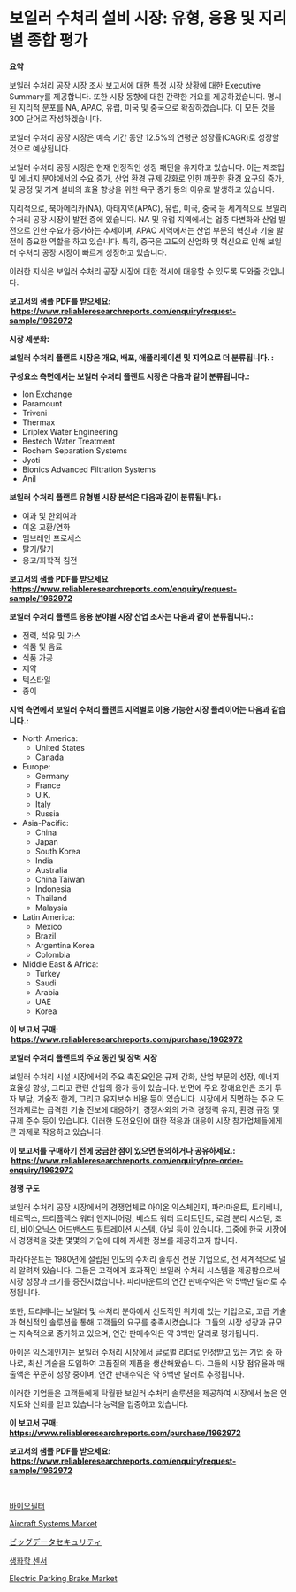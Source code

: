 <p><h1>보일러 수처리 설비 시장: 유형, 응용 및 지리별 종합 평가</h1></p><p><strong>요약</strong></p>
<p><p>보일러 수처리 공장 시장 조사 보고서에 대한 특정 시장 상황에 대한 Executive Summary를 제공합니다. 또한 시장 동향에 대한 간략한 개요를 제공하겠습니다. 명시된 지리적 분포를 NA, APAC, 유럽, 미국 및 중국으로 확장하겠습니다. 이 모든 것을 300 단어로 작성하겠습니다.</p><p>보일러 수처리 공장 시장은 예측 기간 동안 12.5%의 연평균 성장률(CAGR)로 성장할 것으로 예상됩니다.</p><p>보일러 수처리 공장 시장은 현재 안정적인 성장 패턴을 유지하고 있습니다. 이는 제조업 및 에너지 분야에서의 수요 증가, 산업 환경 규제 강화로 인한 깨끗한 환경 요구의 증가, 및 공정 및 기계 설비의 효율 향상을 위한 욕구 증가 등의 이유로 발생하고 있습니다.</p><p>지리적으로, 북아메리카(NA), 아태지역(APAC), 유럽, 미국, 중국 등 세계적으로 보일러 수처리 공장 시장이 발전 중에 있습니다. NA 및 유럽 지역에서는 업종 다변화와 산업 발전으로 인한 수요가 증가하는 추세이며, APAC 지역에서는 산업 부문의 혁신과 기술 발전이 중요한 역할을 하고 있습니다. 특히, 중국은 고도의 산업화 및 혁신으로 인해 보일러 수처리 공장 시장이 빠르게 성장하고 있습니다.</p><p>이러한 지식은 보일러 수처리 공장 시장에 대한 적시에 대응할 수 있도록 도와줄 것입니다.</p></p>
<p><strong>보고서의 샘플 PDF를 받으세요: &nbsp;<a href="https://www.reliableresearchreports.com/enquiry/request-sample/1962972">https://www.reliableresearchreports.com/enquiry/request-sample/1962972</a></strong></p>
<p><strong>시장 세분화:</strong></p>
<p><strong> 보일러 수처리 플랜트 시장은 개요, 배포, 애플리케이션 및 지역으로 더 분류됩니다. :</strong></p>
<p><strong>구성요소 측면에서는 보일러 수처리 플랜트 시장은 다음과 같이 분류됩니다.:</strong></p>
<p><ul><li>Ion Exchange</li><li>Paramount</li><li>Triveni</li><li>Thermax</li><li>Driplex Water Engineering</li><li>Bestech Water Treatment</li><li>Rochem Separation Systems</li><li>Jyoti</li><li>Bionics Advanced Filtration Systems</li><li>Anil</li></ul></p>
<p><strong> 보일러 수처리 플랜트 유형별 시장 분석은 다음과 같이 분류됩니다.:</strong></p>
<p><ul><li>여과 및 한외여과</li><li>이온 교환/연화</li><li>멤브레인 프로세스</li><li>탈기/탈기</li><li>응고/화학적 침전</li></ul></p>
<p><strong>보고서의 샘플 PDF를 받으세요 :<a href="https://www.reliableresearchreports.com/enquiry/request-sample/1962972">https://www.reliableresearchreports.com/enquiry/request-sample/1962972</a></strong></p>
<p><strong> 보일러 수처리 플랜트 응용 분야별 시장 산업 조사는 다음과 같이 분류됩니다.:</strong></p>
<p><ul><li>전력, 석유 및 가스</li><li>식품 및 음료</li><li>식품 가공</li><li>제약</li><li>텍스타일</li><li>종이</li></ul></p>
<p><strong>지역 측면에서 보일러 수처리 플랜트 지역별로 이용 가능한 시장 플레이어는 다음과 같습니다.:</strong></p>
<p><ul>
    <li>
        North America:
        <ul>
            <li>United States</li>
            <li>Canada</li>
        </ul>
    </li>
    <li>
        Europe:
        <ul>
            <li>Germany</li>
            <li>France</li>
            <li>U.K.</li>
            <li>Italy</li>
            <li>Russia</li>
        </ul>
    </li>
    <li>
        Asia-Pacific:
        <ul>
            <li>China</li>
            <li>Japan</li>
            <li>South Korea</li>
            <li>India</li>
            <li>Australia</li>
            <li>China Taiwan</li>
            <li>Indonesia</li>
            <li>Thailand</li>
            <li>Malaysia</li>
        </ul>
    </li>
    <li>
        Latin America:
        <ul>
            <li>Mexico</li>
            <li>Brazil</li>
            <li>Argentina Korea</li>
            <li>Colombia</li>
        </ul>
    </li>
    <li>
        Middle East & Africa:
        <ul>
            <li>Turkey</li>
            <li>Saudi</li>
            <li>Arabia</li>
            <li>UAE</li>
            <li>Korea</li>
        </ul>
    </li>
    </ul></p>
<p><strong>이 보고서 구매: &nbsp;<a href="https://www.reliableresearchreports.com/purchase/1962972">https://www.reliableresearchreports.com/purchase/1962972</a></strong></p>
<p><strong>보일러 수처리 플랜트의 주요 동인 및 장벽 시장</strong></p>
<p><p>보일러 수처리 시설 시장에서의 주요 촉진요인은 규제 강화, 산업 부문의 성장, 에너지 효율성 향상, 그리고 관련 산업의 증가 등이 있습니다. 반면에 주요 장애요인은 초기 투자 부담, 기술적 한계, 그리고 유지보수 비용 등이 있습니다. 시장에서 직면하는 주요 도전과제로는 급격한 기술 진보에 대응하기, 경쟁사와의 가격 경쟁력 유지, 환경 규정 및 규제 준수 등이 있습니다. 이러한 도전요인에 대한 적응과 대응이 시장 참가업체들에게 큰 과제로 작용하고 있습니다.</p></p>
<p><strong>이 보고서를 구매하기 전에 궁금한 점이 있으면 문의하거나 공유하세요.: &nbsp;<a href="https://www.reliableresearchreports.com/enquiry/pre-order-enquiry/1962972">https://www.reliableresearchreports.com/enquiry/pre-order-enquiry/1962972</a></strong></p>
<p><strong>경쟁 구도</strong></p>
<p><p>보일러 수처리 공장 시장에서의 경쟁업체로 아이온 익스체인지, 파라마운트, 트리베니, 테르맥스, 드리플렉스 워터 엔지니어링, 베스트 워터 트리트먼트, 로켬 분리 시스템, 조티, 바이오닉스 어드밴스드 필트레이션 시스템, 아닐 등이 있습니다. 그중에 한국 시장에서 경쟁력을 갖춘 몇몇의 기업에 대해 자세한 정보를 제공하고자 합니다.</p><p>파라마운트는 1980년에 설립된 인도의 수처리 솔루션 전문 기업으로, 전 세계적으로 널리 알려져 있습니다. 그들은 고객에게 효과적인 보일러 수처리 시스템을 제공함으로써 시장 성장과 크기를 증진시켰습니다. 파라마운트의 연간 판매수익은 약 5백만 달러로 추정됩니다.</p><p>또한, 트리베니는 보일러 및 수처리 분야에서 선도적인 위치에 있는 기업으로, 고급 기술과 혁신적인 솔루션을 통해 고객들의 요구를 충족시켰습니다. 그들의 시장 성장과 규모는 지속적으로 증가하고 있으며, 연간 판매수익은 약 3백만 달러로 평가됩니다.</p><p>아이온 익스체인지는 보일러 수처리 시장에서 글로벌 리더로 인정받고 있는 기업 중 하나로, 최신 기술을 도입하여 고품질의 제품을 생산해왔습니다. 그들의 시장 점유율과 매출액은 꾸준히 성장 중이며, 연간 판매수익은 약 6백만 달러로 추정됩니다.</p><p>이러한 기업들은 고객들에게 탁월한 보일러 수처리 솔루션을 제공하여 시장에서 높은 인지도와 신뢰를 얻고 있습니다.능력을 입증하고 있습니다.</p></p>
<p><strong>이 보고서 구매: &nbsp; <a href="https://www.reliableresearchreports.com/purchase/1962972">https://www.reliableresearchreports.com/purchase/1962972</a></strong></p>
<p><strong>보고서의 샘플 PDF를 받으세요: &nbsp;<a href="https://www.reliableresearchreports.com/enquiry/request-sample/1962972">https://www.reliableresearchreports.com/enquiry/request-sample/1962972</a></strong><strong></strong></p>
<p>&nbsp;</p>
<p><p><a href="https://github.com/Maeennan456456/Market-Research-Report-List-1/blob/main/31479878565.md">바이오필터</a></p><p><a href="https://issuu.com/reportprime-2/docs/aircraft-systems-market-size-2030.pptx">Aircraft Systems Market</a></p><p><a href="https://github.com/joaejkdzgyljvo6/Market-Research-Report-List-1/blob/main/12738559363.md">ビッグデータセキュリティ</a></p><p><a href="https://github.com/vsap75a286l/Market-Research-Report-List-1/blob/main/49430398564.md">생화학 센서</a></p><p><a href="https://issuu.com/reportprime-2/docs/electric-parking-brake-market-size-2030.pptx">Electric Parking Brake Market</a></p></p>
